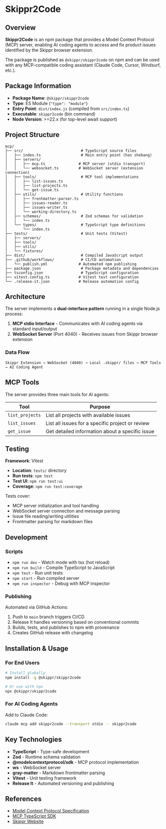 # Skippr2Code

## Overview

**Skippr2Code** is an npm package that provides a Model Context Protocol (MCP) server, enabling AI coding agents to access and fix product issues identified by the Skippr browser extension.

The package is published as `@skippr/skippr2code` on npm and can be used with any MCP-compatible coding assistant (Claude Code, Cursor, Windsurf, etc.).

## Package Information

- **Package Name**: `@skippr/skippr2code`
- **Type**: ES Module (`"type": "module"`)
- **Entry Point**: `dist/index.js` (compiled from `src/index.ts`)
- **Executable**: `skippr2code` (bin command)
- **Node Version**: >=22.x (for top-level await support)

## Project Structure

```
mcp/
├── src/                          # TypeScript source files
│   ├── index.ts                  # Main entry point (has shebang)
│   ├── servers/
│   │   ├── mcp.ts               # MCP server (stdio transport)
│   │   └── websocket.ts         # WebSocket server (extension connection)
│   ├── tools/                    # MCP tool implementations
│   │   ├── list-issues.ts
│   │   ├── list-projects.ts
│   │   └── get-issue.ts
│   ├── utils/                    # Utility functions
│   │   ├── frontmatter-parser.ts
│   │   ├── issues-reader.ts
│   │   ├── issues-writer.ts
│   │   └── working-directory.ts
│   ├── schemas/                  # Zod schemas for validation
│   │   └── index.ts
│   └── types/                    # TypeScript type definitions
│       └── index.ts
├── tests/                        # Unit tests (Vitest)
│   ├── servers/
│   ├── tools/
│   ├── utils/
│   └── fixtures/
├── dist/                         # Compiled JavaScript output
├── .github/workflows/            # CI/CD automation
│   └── publish.yml              # Automated npm publishing
├── package.json                  # Package metadata and dependencies
├── tsconfig.json                 # TypeScript configuration
├── vitest.config.ts             # Vitest test configuration
└── .release-it.json             # Release automation config

```

## Architecture

The server implements a **dual-interface pattern** running in a single Node.js process:

1. **MCP stdio Interface** - Communicates with AI coding agents via standard input/output
2. **WebSocket Server** (Port 4040) - Receives issues from Skippr browser extension

### Data Flow

```
Skippr Extension → WebSocket (4040) → Local .skippr/ files → MCP Tools → AI Coding Agent
```

## MCP Tools

The server provides three main tools for AI agents:

| Tool | Purpose |
|------|---------|
| `list_projects` | List all projects with available issues |
| `list_issues` | List all issues for a specific project or review |
| `get_issue` | Get detailed information about a specific issue |

## Testing

**Framework**: Vitest

- **Location**: `tests/` directory
- **Run tests**: `npm test`
- **Test UI**: `npm run test:ui`
- **Coverage**: `npm run test:coverage`

Tests cover:
- MCP server initialization and tool handling
- WebSocket server connection and message parsing
- Issue file reading/writing utilities
- Frontmatter parsing for markdown files

## Development

### Scripts

- `npm run dev` - Watch mode with tsx (hot reload)
- `npm run build` - Compile TypeScript to JavaScript
- `npm test` - Run unit tests
- `npm start` - Run compiled server
- `npm run inspector` - Debug with MCP inspector

### Publishing

Automated via GitHub Actions:
1. Push to `main` branch triggers CI/CD
2. Release It handles versioning based on conventional commits
3. Builds, tests, and publishes to npm with provenance
4. Creates GitHub release with changelog

## Installation & Usage

### For End Users

```bash
# Install globally
npm install -g @skippr/skippr2code

# Or use with npx
npx @skippr/skippr2code
```

### For AI Coding Agents

Add to Claude Code:
```bash
claude mcp add skippr2code --transport stdio -- skippr2code
```

## Key Technologies

- **TypeScript** - Type-safe development
- **Zod** - Runtime schema validation
- **@modelcontextprotocol/sdk** - MCP protocol implementation
- **ws** - WebSocket server
- **gray-matter** - Markdown frontmatter parsing
- **Vitest** - Unit testing framework
- **Release It** - Automated versioning and publishing

## References

- [Model Context Protocol Specification](https://modelcontextprotocol.io/)
- [MCP TypeScript SDK](https://github.com/modelcontextprotocol/typescript-sdk)
- [Skippr Website](https://skippr.ai)

